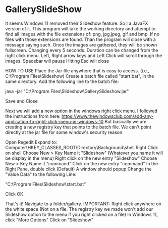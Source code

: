 # GallerySlideShow
It seems WIndows 11 removed their Slideshow feature. 
So I a JavaFX version of it.
This program will take the working directory and attempt to find all images with the file extensions of: png, jpg,jpeg, gif and bmp. If no files with those extensions are found. Than the program will close with a message saying such.
Once the images are gathered, they will be shown fullscreen. Changing every 5 seconds. Duration can be changed from the right click menu.
Left, Right arrow keys and Left Click will scroll through the images.
Spacebar will pause
Hitting Esc will close

HOW TO USE
Place the Jar file anywhere that is easy to access. (i.e., C:\Program Files\Slideshow)
Create a batch file called "start.bat", in the same directory.
Add the following line to the batch file: 

java -jar "C:\Program Files\Slideshow\GallerySlideshow.jar"

Save and Close

Next we will add a new option in the windows right click menu.
I followed the instructions from here: https://www.thewindowsclub.com/add-any-application-to-right-click-menu-in-windows-10
But basically we are creating a new registry key that points to the batch file. We can't point directly at the jar file for some window's security reason.

Open Regedit
Expand to: Computer\HKEY_CLASSES_ROOT\Directory\Background\shell
Right Click on shell
Choose New > Key
Name it "Slideshow" (Whatever you name it will be display in the menu)
Right click on the new entry "Slideshow"
Choose New > Key
Name it "command"
Click on the new entry "command"
In the Right Pane, double click (Default)
A window should popup
Change the "Value Data" to the following Line:

"C:\Program Files\Slideshow\start.bat"

Click OK

That's it!
Navigate to a folder/gallery. 
IMPORTANT: Right click anywhere on the white space (Not on a file. The registry key we made won't add our Slideshow option to the menu if you right clicked on a file)
In Windows 11, click "More Options"
Click on "Slideshow"
